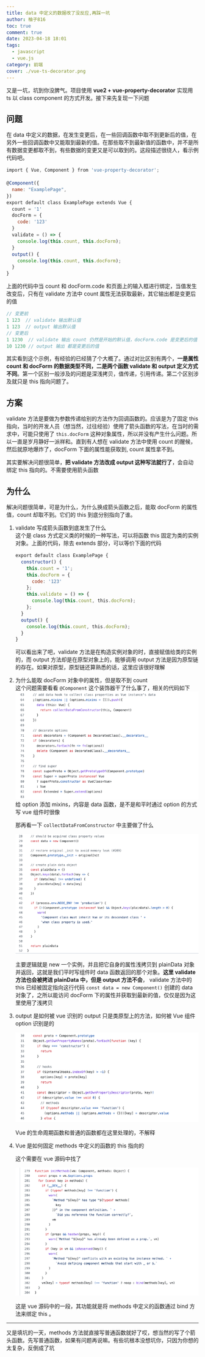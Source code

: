 ```yaml
---
title: data 中定义的数据改了没反应,再踩一坑
author: 柚子816
toc: true
comment: true
date: 2023-04-18 18:01
tags:
  - javascript
  - vue.js
category: 前端
cover: ./vue-ts-decorator.png
---
```



又是一坑，坑到你没脾气。项目使用 **vue2 + vue-property-decorator** 实现用 ts 以 class component 的方式开发。接下来先复现一下问题

## 问题

在 data 中定义的数据，在发生变更后，在一些回调函数中取不到更新后的值，在另外一些回调函数中又能取到最新的值。在那些取不到最新值的函数中，并不是所有数据变更都取不到，有些数据的变更又是可以取到的。这段描述很绕人，看示例代码吧。

```js
import { Vue, Component } from 'vue-property-decorator';
 
@Component({
  name: "ExamplePage",
})
export default class ExamplePage extends Vue {
  count = '1'
  docForm = {
    code: '123'
  }
  validate = () => {
    console.log(this.count, this.docForm);
  }
  output() {
    console.log(this.count, this.docForm);
  }
}
```

上面的代码中当 count 和 docForm.code 和页面上的输入框进行绑定，当值发生改变后，只有在 validate 方法中 count 属性无法获取最新，其它输出都是变更后的值

```js
// 变更前
1 123  // validate 输出默认值
1 123  // output 输出默认值
// 变更后
1 1230  // validate 输出 count 仍然是开始的默认值，docForm.code 是变更后的值
10 1230 // output 输出 都是变更后的值
```

其实看到这个示例，有经验的已经猜了个大概了。通过对比区别有两个，**一是属性 count 和 docForm 的数据类型不同，二是两个函数 validate 和 output 定义方式不同**。第一个区别一般涉及的问题是深浅拷贝，值传递，引用传递。第二个区别涉及就只是 this 指向问题了。

## 方案

validate 方法是要做为参数传递给别的方法作为回调函数的。应该是为了固定 this 指向，当时的开发人员（想当然，过往经验）使用了箭头函数的写法，在当时的需求中，可能只使用了 `this.docForm` 这种对象属性，所以并没有产生什么问题。所以一直是岁月静好一派祥和。直到有人想在 validate 方法中使用 count 的醒候，然后就原地爆炸了，docForm 下面的属性能获取到, count 属性拿不到。

其实要解决问题很简单，**把 validate 方法改成 output 这种写法就行了**，会自动绑定 this 指向的。不需要使用箭头函数 

## 为什么

解决问题很简单，可是为什么，为什么换成箭头函数之后，能取 docForm 的属性值，count 却取不到。它们的 this 到底分别指向了谁。

1. validate 写成箭头函数到底发生了什么   
   这个是 class 方式定义类的时候的一种写法，可以将函数 this 固定为类的实例对象。上面的代码，除去 extends 部分，可以等价下面的代码    

   ```js
   export default class ExamplePage {
     constructor() {
       this.count = '1';
       this.docForm = {
         code: '123'
       };
       this.validate = () => {
         console.log(this.count, this.docForm);
       };
     }
     output() {
       console.log(this.count, this.docForm);
     }
   }
   ```

   可以看出来了吧，validate 方法是在构造实例对象的时，直接赋值给类的实例的，而 output 方法却是在原型对象上的，能够调用 output 方法是因为原型链的存在。如果对原型，原型链还算熟悉的话，这里应该很好理解

2. 为什么能取 docForm 对象中的属性，但是取不到 count  
   这个问题需要看看 `@Component` 这个装饰器干了什么事了，相关的代码如下  
     ![vue-class-component.png](./vue-class-component.png)
   给 option 添加 mixins，内容是 data 函数，是不是和平时通过 option 的方式写 vue 组件时很像

   那再看一下 `collectDataFromConstructor` 中主要做了什么

   ![mix_data.png](./mix_data.png)

   主要逻辑就是 new 一个实例，并且把它自身的属性浅拷贝到 plainData 对象并返回，这就是我们平时写组件时 data 函数返回的那个对象。**这里 validate 方法也会被拷进 plainData 中，但是 output 方法不会**， validate 方法中的 this 已经被固定指向这行代码 `const data = new Component()` 创建的 data 对象了，之所以能访问 docForm 下的属性并获取到最新的值，仅仅是因为这里使用了浅拷贝  

3. output 是如何被 vue 识别的
     output 只是类原型上的方法，如何被 Vue 组件 option 识别是的

     ![option-methods.png](./option-methods.png)

     Vue 的生命周期函数和普通的函数都在这里处理的，不解释

4. Vue 是如何固定 methods 中定义的函数的 this 指向的

     这个需要在 vue 源码中找了

     ![init-methods.png](./init-methods.png)

     这是 vue 源码中的一段，其功能就是将 methods 中定义的函数通过 bind 方法来绑定 this 。



---

又是填坑的一天，methods 方法就直接写普通函数就好了哎，想当然的写了个箭头函数。先写普通函数，如果有问题再说嘛。有些坑根本没想坑你，只因为你想的太复杂，反倒成了坑
